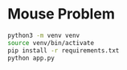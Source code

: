 # Mouse Problem

```sh
python3 -m venv venv 
source venv/bin/activate
pip install -r requirements.txt
python app.py
```
